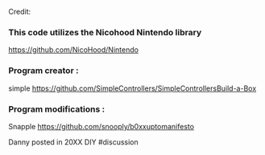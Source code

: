 Credit:

### This code utilizes the Nicohood Nintendo library

https://github.com/NicoHood/Nintendo


### Program creator :

simple https://github.com/SimpleControllers/SimpleControllersBuild-a-Box

### Program modifications : 

Snapple https://github.com/snooply/b0xxuptomanifesto

Danny posted in 20XX DIY #discussion
